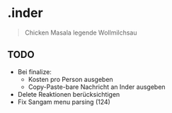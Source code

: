 # .inder

> Chicken Masala legende Wollmilchsau

## TODO

- Bei finalize:
  - Kosten pro Person ausgeben
  - Copy-Paste-bare Nachricht an Inder ausgeben
- Delete Reaktionen berücksichtigen
- Fix Sangam menu parsing (124)

